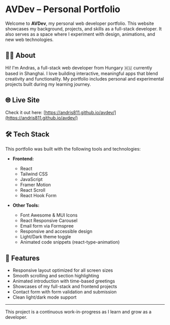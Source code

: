 # AVDev – Personal Portfolio

Welcome to **AVDev**, my personal web developer portfolio. This website showcases my background, projects, and skills as a full-stack developer. It also serves as a space where I experiment with design, animations, and new web technologies.

## 👨‍💻 About

Hi! I'm Andras, a full-stack web developer from Hungary 🇭🇺 currently based in Shanghai. I love building interactive, meaningful apps that blend creativity and functionality. My portfolio includes personal and experimental projects built during my learning journey.

## 🌐 Live Site

Check it out here: [https://andris811.github.io/avdev/](https://andris811.github.io/avdev/)  

## 🛠️ Tech Stack

This portfolio was built with the following tools and technologies:

- **Frontend:**
  - React
  - Tailwind CSS
  - JavaScript
  - Framer Motion
  - React Scroll
  - React Hook Form

- **Other Tools:**
  - Font Awesome & MUI Icons
  - React Responsive Carousel
  - Email form via Formspree
  - Responsive and accessible design
  - Light/Dark theme toggle
  - Animated code snippets (react-type-animation)

## 🎯 Features

- Responsive layout optimized for all screen sizes
- Smooth scrolling and section highlighting
- Animated introduction with time-based greetings
- Showcases of my full-stack and frontend projects
- Contact form with form validation and submission
- Clean light/dark mode support

---

This project is a continuous work-in-progress as I learn and grow as a developer.
